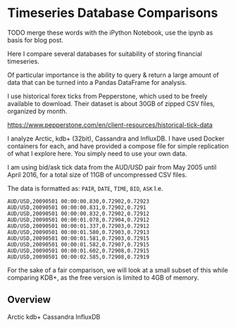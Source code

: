 # Timeseries Database Comparisons

TODO merge these words with the iPython Notebook, use the ipynb as basis for blog post.



Here I compare several databases for suitability of storing financial timeseries.

Of particular importance is the ability to query & return a large amount of data that can be turned into a Pandas DataFrame for analysis.

I use historical forex ticks from Pepperstone, which used to be freely available to download. Their dataset is about 30GB of zipped CSV files, organized by month.

https://www.pepperstone.com/en/client-resources/historical-tick-data

I analyze Arctic, kdb+ (32bit), Cassandra and InfluxDB. I have used Docker containers for each, and have provided a compose file for simple replication of what I explore here. You simply need to use your own data.

I am using bid/ask tick data from the AUD/USD pair from May 2005 until April 2016, for a total size of 11GB of uncompressed CSV files.

The data is formatted as:
`PAIR`, `DATE`, `TIME`, `BID`, `ASK`
I.e.
```
AUD/USD,20090501 00:00:00.830,0.72902,0.72923
AUD/USD,20090501 00:00:00.831,0.72902,0.7291
AUD/USD,20090501 00:00:00.832,0.72902,0.72912
AUD/USD,20090501 00:00:01.078,0.72904,0.72912
AUD/USD,20090501 00:00:01.337,0.72903,0.72912
AUD/USD,20090501 00:00:01.580,0.72903,0.72913
AUD/USD,20090501 00:00:01.581,0.72903,0.72915
AUD/USD,20090501 00:00:01.582,0.72907,0.72915
AUD/USD,20090501 00:00:01.602,0.72908,0.72915
AUD/USD,20090501 00:00:02.585,0.72908,0.72919
```

For the sake of a fair comparison, we will look at a small subset of this while comparing KDB+, as the free version is limited to 4GB of memory.


## Overview
Arctic
kdb+
Cassandra
InfluxDB
